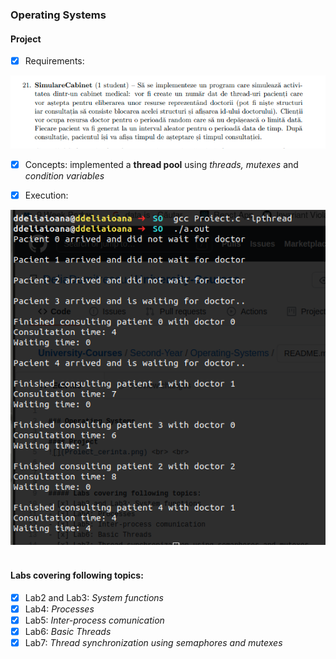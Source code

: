 
### Operating Systems 

#### Project
- [x] Requirements:

![](Proiect_cerinta.png)

- [x] Concepts: implemented a **thread pool** using _threads, mutexes_ and _condition variables_

- [x] Execution: 

![](Proiect_rezultat.png) <br> <br>




#### Labs covering following topics:
- [x] Lab2 and Lab3: _System functions_
- [x] Lab4: _Processes_
- [x] Lab5: _Inter-process comunication_
- [x] Lab6: _Basic Threads_
- [x] Lab7: _Thread synchronization using semaphores and mutexes_
